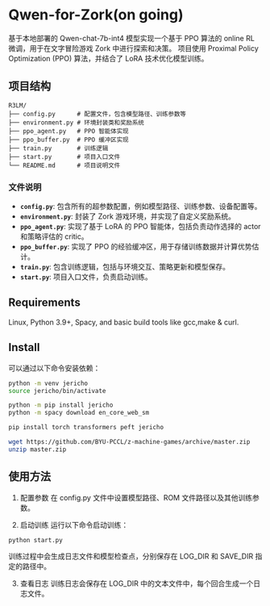 # Qwen-for-Zork(on going)

基于本地部署的 Qwen-chat-7b-int4 模型实现一个基于 PPO 算法的 online RL 微调，用于在文字冒险游戏 Zork 中进行探索和决策。
项目使用 Proximal Policy Optimization (PPO) 算法，并结合了 LoRA 技术优化模型训练。

## 项目结构
```
R3LM/
├── config.py      # 配置文件，包含模型路径、训练参数等
├── environment.py # 环境封装类和奖励系统
├── ppo_agent.py   # PPO 智能体实现
├── ppo_buffer.py  # PPO 缓冲区实现
├── train.py       # 训练逻辑
├── start.py       # 项目入口文件
└── README.md      # 项目说明文件
```

### 文件说明

- **`config.py`**: 包含所有的超参数配置，例如模型路径、训练参数、设备配置等。
- **`environment.py`**: 封装了 Zork 游戏环境，并实现了自定义奖励系统。
- **`ppo_agent.py`**: 实现了基于 LoRA 的 PPO 智能体，包括负责动作选择的 actor 和策略评估的 critic。
- **`ppo_buffer.py`**: 实现了 PPO 的经验缓冲区，用于存储训练数据并计算优势估计。
- **`train.py`**: 包含训练逻辑，包括与环境交互、策略更新和模型保存。
- **`start.py`**: 项目入口文件，负责启动训练。


## Requirements

Linux, Python 3.9+, Spacy, and basic build tools like gcc,make & curl.

## Install
可以通过以下命令安装依赖：

```bash
python -m venv jericho
source jericho/bin/activate

python -m pip install jericho
python -m spacy download en_core_web_sm

pip install torch transformers peft jericho
```

```bash
wget https://github.com/BYU-PCCL/z-machine-games/archive/master.zip
unzip master.zip
```

## 使用方法

1. 配置参数
在 config.py 文件中设置模型路径、ROM 文件路径以及其他训练参数。

2. 启动训练
运行以下命令启动训练：
```bash
python start.py
```
训练过程中会生成日志文件和模型检查点，分别保存在 LOG_DIR 和 SAVE_DIR 指定的路径中。

3. 查看日志
训练日志会保存在 LOG_DIR 中的文本文件中，每个回合生成一个日志文件。

